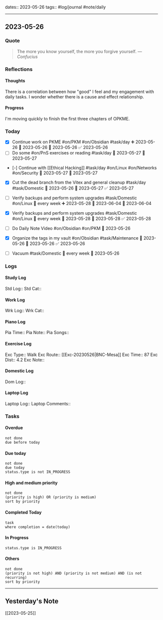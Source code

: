 dates:: 2023-05-26
tags:: #log/journal #note/daily 

---
## 2023-05-26

### Quote

> The more you know yourself, the more you forgive yourself.
> — <cite>Confucius</cite>



### Reflections

#### Thoughts
There is a correlation between how "good" I feel and my engagement with daily tasks. I wonder whether there is a cause and effect relationship.

#### Progress

I'm moving quickly to finish the first three chapters of OPKME.


### Today

- [x] Continue work on PKME #on/PKM #on/Obsidian #task/day ➕ 2023-05-26 🛫 2023-05-26 📅 2023-05-26 ✅ 2023-05-26
- [ ] Do some #on/PnS exercises or reading #task/day 🛫 2023-05-27 📅 2023-05-27
- [-] Continue with [[Ethical Hacking]] #task/day #on/Linux #on/Networks #on/Security 🛫 2023-05-27 📅 2023-05-27
- [x] Cut the dead branch from the Vitex and general cleanup #task/day #task/Domestic 🛫 2023-05-26 📅 2023-05-27 ✅ 2023-05-27
- [ ] Verify backups and perform system upgrades #task/Domestic #on/Linux 🔁 every week ➕ 2023-05-28 🛫 2023-06-04 📅 2023-06-04
- [x] Verify backups and perform system upgrades #task/Domestic #on/Linux 🔁 every week 🛫 2023-05-28 📅 2023-05-28 ✅ 2023-05-28
- [ ] Do Daily Note Video #on/Obsidian #on/PKM 🛫 2023-05-26 
- [x] Organize the tags in my vault #on/Obsidian #task/Maintenance 🛫 2023-05-26 📅 2023-05-26 ✅ 2023-05-26
- [ ] Vacuum #task/Domestic 🔁 every week 🛫 2023-05-26


### Logs

#### Study Log
Std Log:: 
Std Cat:: 

#### Work Log
Wrk Log:: 
Wrk Cat:: 

#### Piano Log

Pia Time:: 
Pia Note:: 
Pia Songs:: 

#### Exercise Log

Exc Type:: Walk
Exc Route:: [[Exc-20230526|BNC-Mesa]]
Exc Time:: 87
Exc Dist:: 4.2
Exc Note:: 

#### Domestic Log

Dom Log:: 

#### Laptop Log

Laptop Log:: 
Laptop Comments::


### Tasks

#### Overdue

```tasks
not done
due before today
```


#### Due today

```tasks
not done
due today
status.type is not IN_PROGRESS
```

#### High and medium priority

```tasks
not done
(priority is high) OR (priority is medium)
sort by priority
```

#### Completed Today

```dataview
task
where completion = date(today)
```


#### In Progress

```tasks
status.type is IN_PROGRESS
```

#### Others

```tasks
not done
(priority is not high) AND (priority is not medium) AND (is not recurring)
sort by priority
```


---


## Yesterday's Note

[[2023-05-25]]


